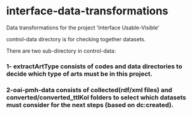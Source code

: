 # interface-data-transformations
Data transformations for the project 'Interface Usable-Visible'

control-data directory is for checking together datasets.

There are two sub-directory in control-data:

### 1- extractArtType consists of codes and data directories to decide which type of arts must be in this project.

### 2-oai-pmh-data consists of collected(rdf/xml files) and converted/converted_ttlKol folders to select which datasets must consider for the next steps (based on dc:created).

